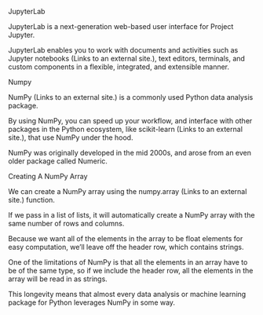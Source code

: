 JupyterLab

JupyterLab is a next-generation web-based user interface for Project Jupyter.

JupyterLab enables you to work with documents and activities such as Jupyter notebooks (Links to an external site.), text editors, terminals, and custom components in a flexible, integrated, and extensible manner. 

Numpy

NumPy (Links to an external site.) is a commonly used Python data analysis package.

By using NumPy, you can speed up your workflow, and interface with other packages in the Python ecosystem, like scikit-learn (Links to an external site.), that use NumPy under the hood.

NumPy was originally developed in the mid 2000s, and arose from an even older package called Numeric.

Creating A NumPy Array

We can create a NumPy array using the numpy.array (Links to an external site.) function.

If we pass in a list of lists, it will automatically create a NumPy array with the same number of rows and columns.

Because we want all of the elements in the array to be float elements for easy computation, we’ll leave off the header row, which contains strings.

One of the limitations of NumPy is that all the elements in an array have to be of the same type, so if we include the header row, all the elements in the array will be read in as strings.

This longevity means that almost every data analysis or machine learning package for Python leverages NumPy in some way.